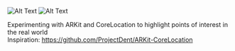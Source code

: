 ![Alt Text](https://github.com/vrmars/ARKit-CoreLocation/raw/master/giphy1.gif)
![Alt Text](https://github.com/vrmars/ARKit-CoreLocation/raw/master/giphy2.gif)

Experimenting with ARKit and CoreLocation to highlight points of interest in the real world
</br>Inspiration: https://github.com/ProjectDent/ARKit-CoreLocation
